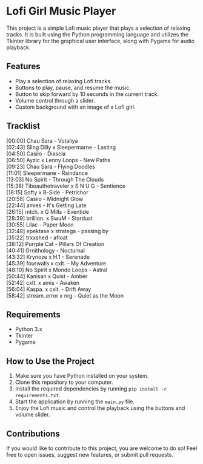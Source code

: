 # Lofi Girl Music Player

This project is a simple Lofi music player that plays a selection of relaxing tracks. It is built using the Python programming language and utilizes the Tkinter library for the graphical user interface, along with Pygame for audio playback.

## Features

- Play a selection of relaxing Lofi tracks.
- Buttons to play, pause, and resume the music.
- Button to skip forward by 10 seconds in the current track.
- Volume control through a slider.
- Custom background with an image of a Lofi girl.

## Tracklist

[00:00] Chau Sara - Votaliya<br>
[02:43] Sling Dilly x Sleepermarne - Lasting<br>
[04:50] Casiio - Diascia<br>
[06:50] Ayzic x Lenny Loops - New Paths<br>
[09:23] Chau Sara - Flying Doodles<br>
[11:01] Sleepermane - Raindance<br>
[13:03] No Spirit - Through The Clouds<br>
[15:38] Tibeauthetraveler x S N U G - Sentience<br>
[18:15] Softy x B-Side - Petrichor<br>
[20:58] Casiio - Midnight Glow<br>
[22:44] amies - It's Getting Late<br>
[26:15] mtch. x G Mills - Eventide<br>
[28:39] brillion. x SwuM - Stardust<br>
[30:55] Lilac - Paper Moon<br>
[32:48] epektase x stratega - passing by<br>
[35:22] trxxshed - afloat<br>
[38:12] Purrple Cat - Pillars Of Creation<br>
[40:41] Ornithology - Nocturnal<br>
[43:32] Krynoze x H.1 - Serenade<br>
[45:39] fourwalls x cxlt. - My Adventure<br>
[48:10] No Spirit x Mondo Loops - Astral<br>
[50:44] Kanisan x Quist - Amber<br>
[52:42] cxlt. x amis - Awaken<br>
[56:04] Kaspa. x cxlt. - Drift Away<br>
[58:42] stream_error x nrg - Quiet as the Moon

## Requirements

- Python 3.x
- Tkinter
- Pygame

## How to Use the Project

1. Make sure you have Python installed on your system.
2. Clone this repository to your computer.
3. Install the required dependencies by running `pip install -r requirements.txt`.
4. Start the application by running the `main.py` file.
5. Enjoy the Lofi music and control the playback using the buttons and volume slider.

## Contributions

If you would like to contribute to this project, you are welcome to do so! Feel free to open issues, suggest new features, or submit pull requests.

